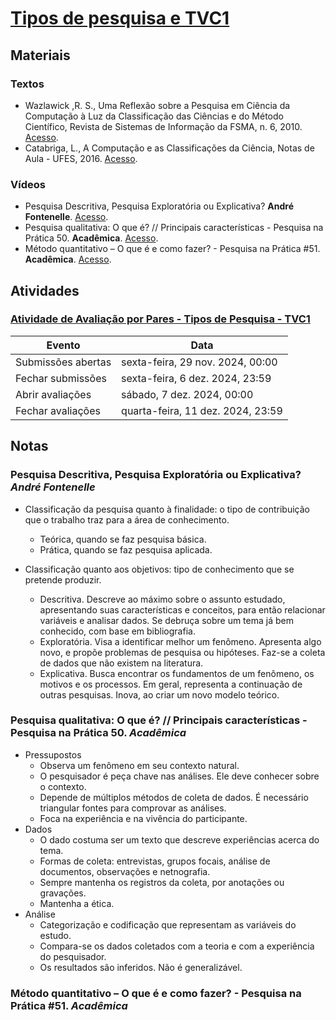 # [Tipos de pesquisa e TVC1](https://ead.ufjf.br/course/view.php?id=7440#coursecontentcollapse6)

## Materiais

### Textos

- Wazlawick ,R. S., Uma Reflexão sobre a Pesquisa em Ciência da Computação à Luz da Classificação das Ciências e do Método Científico, Revista de Sistemas de Informação da FSMA, n. 6, 2010. [Acesso](http://www.fsma.edu.br/si/edicao6/FSMA_SI_2010_2_Principal_1.pdf).
- Catabriga, L., A Computação e as Classificações da Ciência, Notas de Aula - UFES, 2016. [Acesso](https://http://www.inf.ufes.br/~luciac/metpes/classificacoes-das-ciencias.pdf).

### Vídeos

- Pesquisa Descritiva, Pesquisa Exploratória ou Explicativa? **André Fontenelle**. [Acesso](https://www.youtube.com/watch?v=lskadJItTSI).
- Pesquisa qualitativa: O que é? // Principais características - Pesquisa na Prática 50. **Acadêmica**. [Acesso](https://www.youtube.com/watch?v=puaHL9-mxOY).
- Método quantitativo – O que é e como fazer? - Pesquisa na Prática #51. **Acadêmica**. [Acesso](https://www.youtube.com/watch?v=I6Ju5hp-M08).

## Atividades

### [Atividade de Avaliação por Pares - Tipos de Pesquisa - TVC1](https://ead.ufjf.br/mod/workshop/view.php?id=429723)

| Evento             | Data                              |
| ------------------ | --------------------------------- |
| Submissões abertas | sexta-feira, 29 nov. 2024, 00:00  |
| Fechar submissões  | sexta-feira, 6 dez. 2024, 23:59   |
| Abrir avaliações   | sábado, 7 dez. 2024, 00:00        |
| Fechar avaliações  | quarta-feira, 11 dez. 2024, 23:59 |

## Notas

### Pesquisa Descritiva, Pesquisa Exploratória ou Explicativa? _André Fontenelle_

- Classificação da pesquisa quanto à finalidade: o tipo de contribuição que o trabalho traz para a área de conhecimento.

  - Teórica, quando se faz pesquisa básica.
  - Prática, quando se faz pesquisa aplicada.

- Classificação quanto aos objetivos: tipo de conhecimento que se pretende produzir.
  - Descritiva. Descreve ao máximo sobre o assunto estudado, apresentando suas características e conceitos, para então relacionar variáveis e analisar dados. Se debruça sobre um tema já bem conhecido, com base em bibliografia.
  - Exploratória. Visa a identificar melhor um fenômeno. Apresenta algo novo, e propõe problemas de pesquisa ou hipóteses. Faz-se a coleta de dados que não existem na literatura.
  - Explicativa. Busca encontrar os fundamentos de um fenômeno, os motivos e os processos. Em geral, representa a continuação de outras pesquisas. Inova, ao criar um novo modelo teórico.

### Pesquisa qualitativa: O que é? // Principais características - Pesquisa na Prática 50. _Acadêmica_

- Pressupostos
  - Observa um fenômeno em seu contexto natural.
  - O pesquisador é peça chave nas análises. Ele deve conhecer sobre o contexto.
  - Depende de múltiplos métodos de coleta de dados. É necessário triangular fontes para comprovar as análises.
  - Foca na experiência e na vivência do participante.
- Dados
  - O dado costuma ser um texto que descreve experiências acerca do tema.
  - Formas de coleta: entrevistas, grupos focais, análise de documentos, observações e netnografia.
  - Sempre mantenha os registros da coleta, por anotações ou gravações.
  - Mantenha a ética.
- Análise
  - Categorização e codificação que representam as variáveis do estudo.
  - Compara-se os dados coletados com a teoria e com a experiência do pesquisador.
  - Os resultados são inferidos. Não é generalizável.

### Método quantitativo – O que é e como fazer? - Pesquisa na Prática #51. _Acadêmica_

